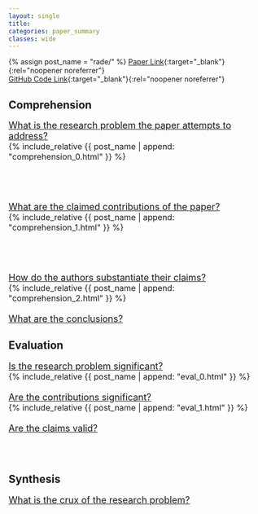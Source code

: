 ```yaml
---
layout: single
title:
categories: paper_summary
classes: wide
---
```

{% assign post_name = "rade/" %}
[Paper Link](https://openreview.net/pdf?id=Azh9QBQ4tR7){:target="_blank"}{:rel="noopener noreferrer"}\
[GitHub Code Link](https://github.com/imrahulr/hat){:target="_blank"}{:rel="noopener noreferrer"}

<h2>Comprehension</h2>
<font size= "4.5">
<ins>What is the research problem the paper attempts to address?</ins><br>
  <font size="3.6">
  {% include_relative {{ post_name | append: "comprehension_0.html" }} %}
  </font>
  
<br><br>
  
<ins>What are the claimed contributions of the paper?</ins><br>
  <font size="3.6">
  {% include_relative {{ post_name | append: "comprehension_1.html" }} %}
  </font>
  
<br><br>

<ins>How do the authors substantiate their claims?</ins><br>
  <font size="3.6">
  {% include_relative {{ post_name | append: "comprehension_2.html" }} %}<br><br>
  </font>
<ins>What are the conclusions?</ins>
</font>  

<h2>Evaluation</h2>
<font size="4.5">
<ins>Is the research problem significant?</ins><br>
  <font size="3.6">
  {% include_relative {{ post_name | append: "eval_0.html" }} %}<br><br>
  </font>
<ins>Are the contributions significant?</ins><br>
  <font size="3.6">
  {% include_relative {{ post_name | append: "eval_1.html" }} %}<br><br>
  </font>
<ins>Are the claims valid?</ins>
</font>

<br><br>

<h2>Synthesis</h2>
<font size="4.5">
<ins>What is the crux of the research problem?</ins><br>
</font>
